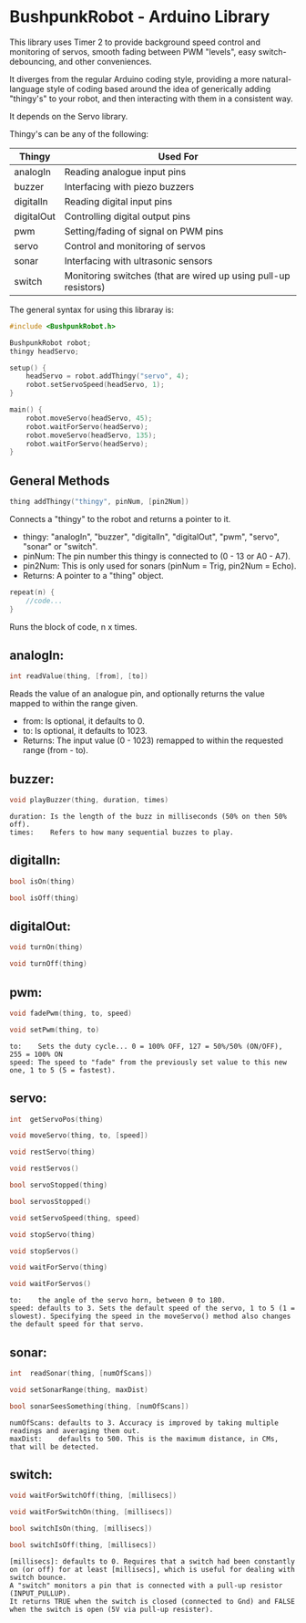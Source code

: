 BushpunkRobot - Arduino Library
================================

This library uses Timer 2 to provide background speed control and monitoring of servos, smooth fading between PWM "levels", easy switch-debouncing, and other conveniences.

It diverges from the regular Arduino coding style, providing a more natural-language style of coding based around the idea of generically adding "thingy's" to your robot, and then interacting with them in a consistent way.

It depends on the Servo library.

Thingy's can be any of the following:

| Thingy     | Used For |
| ---------- | -------- |
| analogIn   | Reading analogue input pins |
| buzzer     | Interfacing with piezo buzzers |
| digitalIn  | Reading digital input pins |
| digitalOut | Controlling digital output pins |
| pwm        | Setting/fading of signal on PWM pins |
| servo      | Control and monitoring of servos |
| sonar      | Interfacing with ultrasonic sensors |
| switch     | Monitoring switches (that are wired up using pull-up resistors) |

The general syntax for using this libraray is:
```cpp
#include <BushpunkRobot.h>

BushpunkRobot robot;
thingy headServo;

setup() {
    headServo = robot.addThingy("servo", 4);
    robot.setServoSpeed(headServo, 1);
}

main() {
    robot.moveServo(headServo, 45);
    robot.waitForServo(headServo);
    robot.moveServo(headServo, 135);
    robot.waitForServo(headServo);
}
```

General Methods
---------------
```cpp
thing addThingy("thingy", pinNum, [pin2Num])
```
Connects a "thingy" to the robot and returns a pointer to it.
  * thingy:  "analogIn", "buzzer", "digitalIn", "digitalOut", "pwm", "servo", "sonar" or "switch".
  * pinNum:  The pin number this thingy is connected to (0 - 13 or A0 - A7).
  * pin2Num: This is only used for sonars (pinNum = Trig, pin2Num = Echo).
  * Returns: A pointer to a "thing" object.

```cpp
repeat(n) {
    //code...
}
```
Runs the block of code, n x times.

analogIn:
---------
```cpp
int readValue(thing, [from], [to])
```
Reads the value of an analogue pin, and optionally returns the value mapped to within the range given.
  * from:    Is optional, it defaults to 0.
  * to:      Is optional, it defaults to 1023.
  * Returns: The input value (0 - 1023) remapped to within the requested range (from - to).

buzzer:
-------
```cpp
void playBuzzer(thing, duration, times)
```
    duration: Is the length of the buzz in milliseconds (50% on then 50% off).
    times:    Refers to how many sequential buzzes to play.

digitalIn:
----------
```cpp
bool isOn(thing)
```
```cpp
bool isOff(thing)
```

digitalOut:
-------
```cpp
void turnOn(thing)
```
```cpp
void turnOff(thing)
```

pwm:
----
```cpp
void fadePwm(thing, to, speed)
```
```cpp
void setPwm(thing, to)
```
    to:    Sets the duty cycle... 0 = 100% OFF, 127 = 50%/50% (ON/OFF), 255 = 100% ON
    speed: The speed to "fade" from the previously set value to this new one, 1 to 5 (5 = fastest).

servo:
------
```cpp
int  getServoPos(thing)
```
```cpp
void moveServo(thing, to, [speed])
```
```cpp
void restServo(thing)
```
```cpp
void restServos()
```
```cpp
bool servoStopped(thing)
```
```cpp
bool servosStopped()
```
```cpp
void setServoSpeed(thing, speed)
```
```cpp
void stopServo(thing)
```
```cpp
void stopServos()
```
```cpp
void waitForServo(thing)
```
```cpp
void waitForServos()
```
    to:    the angle of the servo horn, between 0 to 180.
    speed: defaults to 3. Sets the default speed of the servo, 1 to 5 (1 = slowest). Specifying the speed in the moveServo() method also changes the default speed for that servo.

sonar:
------
```cpp
int  readSonar(thing, [numOfScans])
```
```cpp
void setSonarRange(thing, maxDist)
```
```cpp
bool sonarSeesSomething(thing, [numOfScans])
```
    numOfScans: defaults to 3. Accuracy is improved by taking multiple readings and averaging them out.
    maxDist:    defaults to 500. This is the maximum distance, in CMs, that will be detected.

switch:
------
```cpp
void waitForSwitchOff(thing, [millisecs])
```
```cpp
void waitForSwitchOn(thing, [millisecs])
```
```cpp
bool switchIsOn(thing, [millisecs])
```
```cpp
bool switchIsOff(thing, [millisecs])
```
    [millisecs]: defaults to 0. Requires that a switch had been constantly on (or off) for at least [millisecs], which is useful for dealing with switch bounce.
    A "switch" monitors a pin that is connected with a pull-up resistor (INPUT_PULLUP).
    It returns TRUE when the switch is closed (connected to Gnd) and FALSE when the switch is open (5V via pull-up resister).


